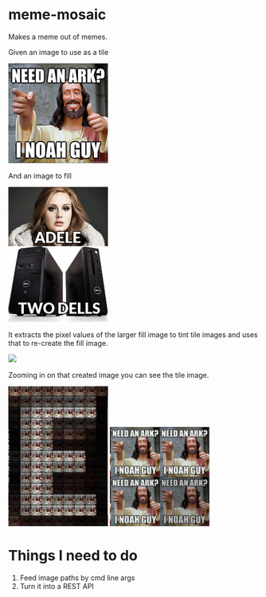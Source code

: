 # meme-mosaic

Makes a meme out of memes.

Given an image to use as a tile

<img src="/images/tile.jpg" width="200">
 
And an image to fill

<img src="/images/meme.jpg" width="200">

It extracts the pixel values of the larger fill image to tint tile images and uses that to re-create the fill image.

<img src="/images/output.jpg" width="800">

Zooming in on that created image you can see the tile image.

<img src="/images/zoomed_in_1.png" width="200">

<img src="/images/zoomed_in_2.png" width="200">

# Things I need to do

1. Feed image paths by cmd line args
2. Turn it into a REST API
